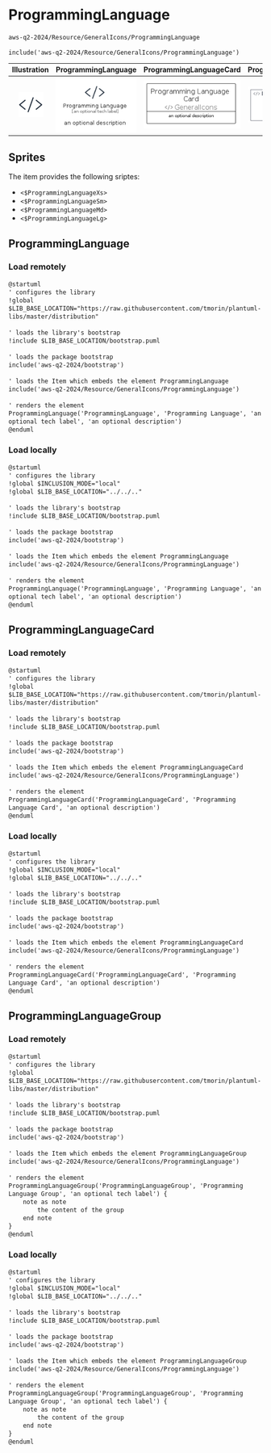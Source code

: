 # ProgrammingLanguage


```text
aws-q2-2024/Resource/GeneralIcons/ProgrammingLanguage
```

```text
include('aws-q2-2024/Resource/GeneralIcons/ProgrammingLanguage')
```



| Illustration | ProgrammingLanguage | ProgrammingLanguageCard | ProgrammingLanguageGroup |
| :---: | :---: | :---: | :---: |
| ![illustration for Illustration](../../../aws-q2-2024/Resource/GeneralIcons/ProgrammingLanguage.png) | ![illustration for ProgrammingLanguage](../../../aws-q2-2024/Resource/GeneralIcons/ProgrammingLanguage.Local.png) | ![illustration for ProgrammingLanguageCard](../../../aws-q2-2024/Resource/GeneralIcons/ProgrammingLanguageCard.Local.png) | ![illustration for ProgrammingLanguageGroup](../../../aws-q2-2024/Resource/GeneralIcons/ProgrammingLanguageGroup.Local.png) |



## Sprites
The item provides the following sriptes:

- `<$ProgrammingLanguageXs>`
- `<$ProgrammingLanguageSm>`
- `<$ProgrammingLanguageMd>`
- `<$ProgrammingLanguageLg>`





## ProgrammingLanguage

### Load remotely
```plantuml
@startuml
' configures the library
!global $LIB_BASE_LOCATION="https://raw.githubusercontent.com/tmorin/plantuml-libs/master/distribution"

' loads the library's bootstrap
!include $LIB_BASE_LOCATION/bootstrap.puml

' loads the package bootstrap
include('aws-q2-2024/bootstrap')

' loads the Item which embeds the element ProgrammingLanguage
include('aws-q2-2024/Resource/GeneralIcons/ProgrammingLanguage')

' renders the element
ProgrammingLanguage('ProgrammingLanguage', 'Programming Language', 'an optional tech label', 'an optional description')
@enduml
```

### Load locally
```plantuml
@startuml
' configures the library
!global $INCLUSION_MODE="local"
!global $LIB_BASE_LOCATION="../../.."

' loads the library's bootstrap
!include $LIB_BASE_LOCATION/bootstrap.puml

' loads the package bootstrap
include('aws-q2-2024/bootstrap')

' loads the Item which embeds the element ProgrammingLanguage
include('aws-q2-2024/Resource/GeneralIcons/ProgrammingLanguage')

' renders the element
ProgrammingLanguage('ProgrammingLanguage', 'Programming Language', 'an optional tech label', 'an optional description')
@enduml
```

## ProgrammingLanguageCard

### Load remotely
```plantuml
@startuml
' configures the library
!global $LIB_BASE_LOCATION="https://raw.githubusercontent.com/tmorin/plantuml-libs/master/distribution"

' loads the library's bootstrap
!include $LIB_BASE_LOCATION/bootstrap.puml

' loads the package bootstrap
include('aws-q2-2024/bootstrap')

' loads the Item which embeds the element ProgrammingLanguageCard
include('aws-q2-2024/Resource/GeneralIcons/ProgrammingLanguage')

' renders the element
ProgrammingLanguageCard('ProgrammingLanguageCard', 'Programming Language Card', 'an optional description')
@enduml
```

### Load locally
```plantuml
@startuml
' configures the library
!global $INCLUSION_MODE="local"
!global $LIB_BASE_LOCATION="../../.."

' loads the library's bootstrap
!include $LIB_BASE_LOCATION/bootstrap.puml

' loads the package bootstrap
include('aws-q2-2024/bootstrap')

' loads the Item which embeds the element ProgrammingLanguageCard
include('aws-q2-2024/Resource/GeneralIcons/ProgrammingLanguage')

' renders the element
ProgrammingLanguageCard('ProgrammingLanguageCard', 'Programming Language Card', 'an optional description')
@enduml
```

## ProgrammingLanguageGroup

### Load remotely
```plantuml
@startuml
' configures the library
!global $LIB_BASE_LOCATION="https://raw.githubusercontent.com/tmorin/plantuml-libs/master/distribution"

' loads the library's bootstrap
!include $LIB_BASE_LOCATION/bootstrap.puml

' loads the package bootstrap
include('aws-q2-2024/bootstrap')

' loads the Item which embeds the element ProgrammingLanguageGroup
include('aws-q2-2024/Resource/GeneralIcons/ProgrammingLanguage')

' renders the element
ProgrammingLanguageGroup('ProgrammingLanguageGroup', 'Programming Language Group', 'an optional tech label') {
    note as note
        the content of the group
    end note
}
@enduml
```

### Load locally
```plantuml
@startuml
' configures the library
!global $INCLUSION_MODE="local"
!global $LIB_BASE_LOCATION="../../.."

' loads the library's bootstrap
!include $LIB_BASE_LOCATION/bootstrap.puml

' loads the package bootstrap
include('aws-q2-2024/bootstrap')

' loads the Item which embeds the element ProgrammingLanguageGroup
include('aws-q2-2024/Resource/GeneralIcons/ProgrammingLanguage')

' renders the element
ProgrammingLanguageGroup('ProgrammingLanguageGroup', 'Programming Language Group', 'an optional tech label') {
    note as note
        the content of the group
    end note
}
@enduml
```

